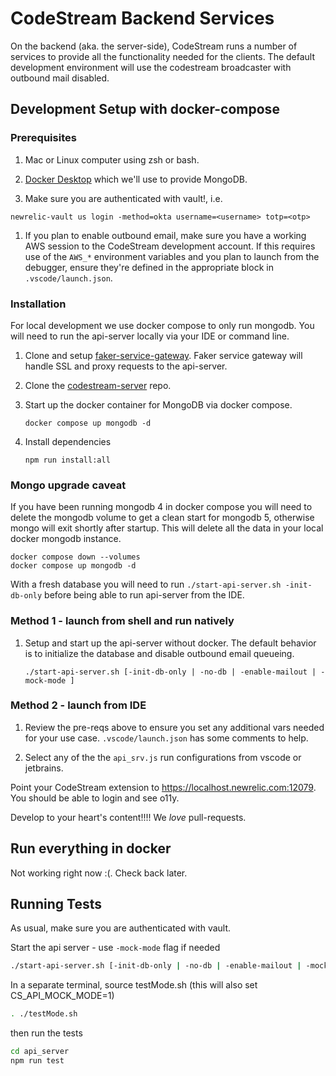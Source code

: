# CodeStream Backend Services

On the backend (aka. the server-side), CodeStream runs a number of services to
provide all the functionality needed for the clients. The default development
environment will use the codestream broadcaster with outbound mail
disabled.

## Development Setup with docker-compose

### Prerequisites

1. Mac or Linux computer using zsh or bash.

1. [Docker Desktop](https://www.docker.com/products/docker-desktop) which we'll
   use to provide MongoDB.

1. Make sure you are authenticated with vault!, i.e.

  `newrelic-vault us login -method=okta username=<username> totp=<otp>`

1. If you plan to enable outbound email, make sure you have a working
   AWS session to the CodeStream development account. If this requires
   use of the `AWS_*` environment variables and you plan to launch from
   the debugger, ensure they're defined in the appropriate block in
   `.vscode/launch.json`.

### Installation

For local development we use docker compose to only run mongodb. You will need to run the 
api-server locally via your IDE or command line.

1. Clone and setup
   [faker-service-gateway](https://source.datanerd.us/codestream/faker-service-gateway).
   Faker service gateway will handle SSL and proxy requests to the api-server.

1. Clone the [codestream-server](https://github.com/teamcodestream/codestream-server) repo.

1. Start up the docker container for MongoDB via docker compose.
   ```
   docker compose up mongodb -d
   ```
1. Install dependencies
   ```
   npm run install:all
   ```

### Mongo upgrade caveat

If you have been running mongodb 4 in docker compose you will need to delete the mongodb volume to get a clean start 
for mongodb 5, otherwise mongo will exit shortly after startup. This will delete all the data in your local docker
mongodb instance. 

```
docker compose down --volumes
docker compose up mongodb -d
```

With a fresh database you will need to run `./start-api-server.sh -init-db-only` before being able to run api-server from the IDE. 


### Method 1 - launch from shell and run natively

1. Setup and start up the api-server without docker. The default
   behavior is to initialize the database and disable outbound
   email queueing.
   ```
   ./start-api-server.sh [-init-db-only | -no-db | -enable-mailout | -mock-mode ]
   ```

### Method 2 - launch from IDE

1. Review the pre-reqs above to ensure you set any additional vars
   needed for your use case.  `.vscode/launch.json` has some comments
   to help.

1. Select any of the the `api_srv.js` run configurations from vscode or
   jetbrains.

Point your CodeStream extension to https://localhost.newrelic.com:12079. You
should be able to login and see o11y.

Develop to your heart's content!!!!  We _love_ pull-requests.

## Run everything in docker

Not working right now :(. Check back later.

## Running Tests

As usual, make sure you are authenticated with vault. 

Start the api server - use `-mock-mode` flag if needed
```bash
./start-api-server.sh [-init-db-only | -no-db | -enable-mailout | -mock-mode ]
```

In a separate terminal, source testMode.sh (this will also set CS_API_MOCK_MODE=1)

```bash
. ./testMode.sh
```

then run the tests
```bash
cd api_server
npm run test
```
